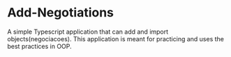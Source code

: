# Add-Negotiations

A simple Typescript application that can add and import objects(negociacoes).
This application is meant for practicing and uses the best practices in OOP.
